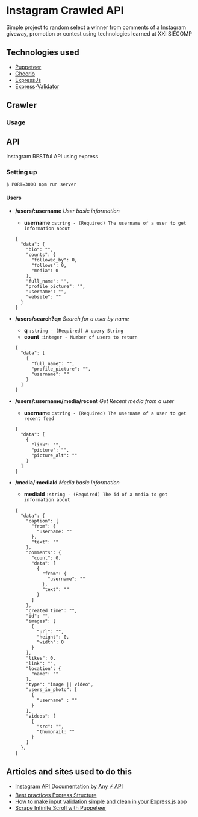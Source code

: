 # Instagram Crawled API

Simple project to random select a winner from comments of a Instagram giveway, promotion or contest using technologies learned at XXI SIECOMP

## Technologies used

- [Puppeteer](https://github.com/GoogleChrome/puppeteer)
- [Cheerio](https://github.com/cheeriojs/cheerio)
- [ExpressJs](https://expressjs.com/)
- [Express-Validator](https://express-validator.github.io/docs/)

## Crawler

### Usage

## API

Instagram RESTful API using express

### Setting up

```
$ PORT=3000 npm run server
```

#### Users

- **/users/:username** _User basic information_

  - **username** `:string - (Required) The username of a user to get information about`

  ```
  {
    "data": {
      "bio": "",
      "counts": {
        "followed_by": 0,
        "follows": 0,
        "media": 0
      },
      "full_name": "",
      "profile_picture": "",
      "username": "",
      "website": ""
    }
  }
  ```

- **/users/search?q=** _Search for a user by name_

  - **q** `:string - (Required) A query String`
  - **count** `:integer - Number of users to return`

  ```
  {
    "data": [
      {
        "full_name": "",
        "profile_picture": "",
        "username": ""
      }
    ]
  }
  ```

- **/users/:username/media/recent** _Get Recent media from a user_

  - **username** `:string - (Required) The username of a user to get recent feed`

  ```
  {
    "data": [
      {
        "link": "",
        "picture": "",
        "picture_alt": ""
      }
    ]
  }
  ```

- **/media/:mediaId** _Media basic Information_

  - **mediaId** `:string - (Required) The id of a media to get information about`

  ```
  {
    "data": {
      "caption": {
        "from": {
          "username: ""
        },
        "text": ""
      },
      "comments": {
        "count": 0,
        "data": [
          {
            "from": {
              "username": ""
            },
            "text": ""
          }
        ]
      },
      "created_time": "",
      "id": "",
      "images": [
        {
          "url": "",
          "height": 0,
          "width": 0
        }
      ],
      "likes": 0,
      "link": "",
      "location": {
        "name": ""
      },
      "type": "image || video",
      "users_in_photo": [
        {
          "username" : ""
        }
      ],
      "videos": [
        {
          "src": "",
          "thumbnail: ""
        }
      ]
    },
  }
  ```

## Articles and sites used to do this

- [Instagram API Documentation by Any ⚡️ API](https://any-api.com/instagram_com/instagram_com/docs/)
- [Best practices Express Structure](https://www.terlici.com/2014/08/25/best-practices-express-structure.html)
- [How to make input validation simple and clean in your Express.js app](https://medium.freecodecamp.org/how-to-make-input-validation-simple-and-clean-in-your-express-js-app-ea9b5ff5a8a7)
- [Scrape Infinite Scroll with Puppeteer](https://intoli.com/blog/scrape-infinite-scroll/)
